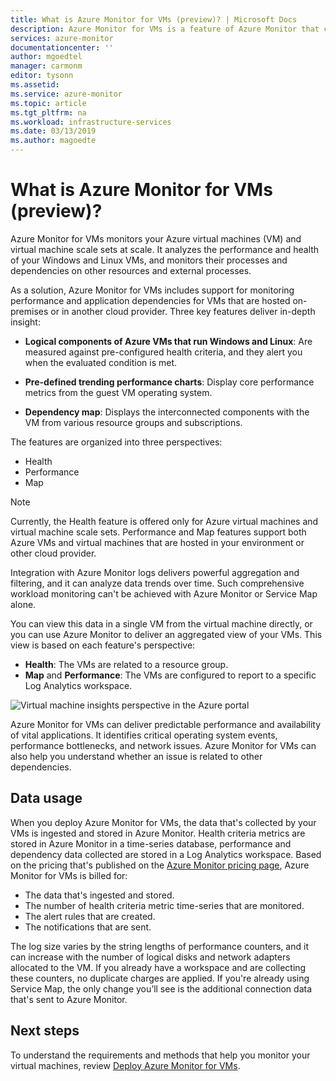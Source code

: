 ```yaml
---
title: What is Azure Monitor for VMs (preview)? | Microsoft Docs
description: Azure Monitor for VMs is a feature of Azure Monitor that combines health and performance monitoring of the Azure VM operating system, as well as automatically discovering application components and dependencies with other resources and maps the communication between them. This article provides an overview.
services: azure-monitor
documentationcenter: ''
author: mgoedtel
manager: carmonm
editor: tysonn
ms.assetid: 
ms.service: azure-monitor
ms.topic: article
ms.tgt_pltfrm: na
ms.workload: infrastructure-services
ms.date: 03/13/2019
ms.author: magoedte
---
```


# What is Azure Monitor for VMs (preview)?

Azure Monitor for VMs monitors your Azure virtual machines (VM) and virtual machine scale sets at scale. It analyzes the performance and health of your Windows and Linux VMs, and monitors their processes and dependencies on other resources and external processes. 

As a solution, Azure Monitor for VMs includes support for monitoring performance and application dependencies for VMs that are hosted on-premises or in another cloud provider. Three key features deliver in-depth insight:

* **Logical components of Azure VMs that run Windows and Linux**: Are measured against pre-configured health criteria, and they alert you when the evaluated condition is met.  ​

* **Pre-defined trending performance charts**: Display core performance metrics from the guest VM operating system.

* **Dependency map**: Displays the interconnected components with the VM from various resource groups and subscriptions.  

The features are organized into three perspectives:

* Health
* Performance
* Map

>[!NOTE]
>Currently, the Health feature is offered only for Azure virtual machines and virtual machine scale sets. Performance and Map features support both Azure VMs and virtual machines that are hosted in your environment or other cloud provider.

Integration with Azure Monitor logs delivers powerful aggregation and filtering, and it can analyze data trends over time. Such comprehensive workload monitoring can't be achieved with Azure Monitor or Service Map alone.  

You can view this data in a single VM from the virtual machine directly, or you can use Azure Monitor to deliver an aggregated view of your VMs. This view is based on each feature's perspective:

* **Health**: The VMs are related to a resource group.
* **Map** and **Performance**: The VMs are configured to report to a specific Log Analytics workspace.

![Virtual machine insights perspective in the Azure portal](./media/vminsights-overview/vminsights-azmon-directvm-01.png)

Azure Monitor for VMs can deliver predictable performance and availability of vital applications. It identifies critical operating system events, performance bottlenecks, and network issues. Azure Monitor for VMs can also help you understand whether an issue is related to other dependencies.  

## Data usage 

When you deploy Azure Monitor for VMs, the data that's collected by your VMs is ingested and stored in Azure Monitor. Health criteria metrics are stored in Azure Monitor in a time-series database, performance and dependency data collected are stored in a Log Analytics workspace. Based on the pricing that's published on the [Azure Monitor pricing page](https://azure.microsoft.com/pricing/details/monitor/), Azure Monitor for VMs is billed for:

* The data that's ingested and stored.
* The number of health criteria metric time-series that are monitored.
* The alert rules that are created.
* The notifications that are sent. 

The log size varies by the string lengths of performance counters, and it can increase with the number of logical disks and network adapters allocated to the VM. If you already have a workspace and are collecting these counters, no duplicate charges are applied. If you're already using Service Map, the only change you’ll see is the additional connection data that's sent to Azure Monitor.​

## Next steps
To understand the requirements and methods that help you monitor your virtual machines, review [Deploy Azure Monitor for VMs](vminsights-onboard.md).
